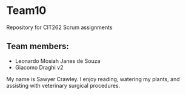 # Team10
Repository for CIT262 Scrum assignments

## Team members:

* Leonardo Mosiah Janes de Souza
* Giacomo Draghi v2

My name is Sawyer Crawley. I enjoy reading, watering my plants, and assisting with veterinary surgical procedures. 
